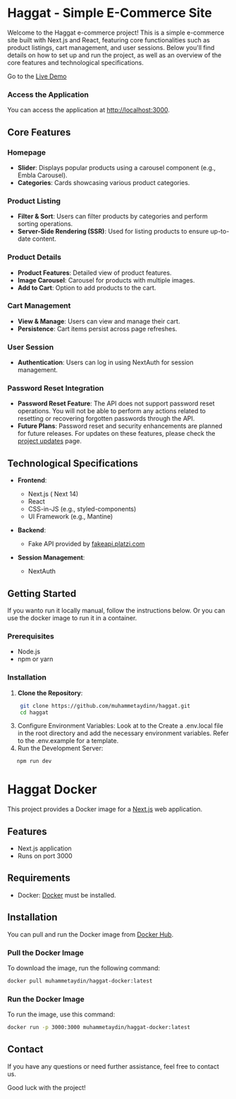 # Haggat - Simple E-Commerce Site

Welcome to the Haggat e-commerce project! This is a simple e-commerce site built with Next.js and React, featuring core functionalities such as product listings, cart management, and user sessions. Below you'll find details on how to set up and run the project, as well as an overview of the core features and technological specifications.

Go to the [Live Demo](https://haggat.vercel.app/)

### Access the Application

You can access the application at <http://localhost:3000>.

## Core Features

### Homepage

- **Slider**: Displays popular products using a carousel component (e.g., Embla Carousel).
- **Categories**: Cards showcasing various product categories.

### Product Listing

- **Filter & Sort**: Users can filter products by categories and perform sorting operations.
- **Server-Side Rendering (SSR)**: Used for listing products to ensure up-to-date content.

### Product Details

- **Product Features**: Detailed view of product features.
- **Image Carousel**: Carousel for products with multiple images.
- **Add to Cart**: Option to add products to the cart.

### Cart Management

- **View & Manage**: Users can view and manage their cart.
- **Persistence**: Cart items persist across page refreshes.

### User Session

- **Authentication**: Users can log in using NextAuth for session management.

### Password Reset Integration

- **Password Reset Feature**: The API does not support password reset operations. You will not be able to perform any actions related to resetting or recovering forgotten passwords through the API.
- **Future Plans**: Password reset and security enhancements are planned for future releases. For updates on these features, please check the [project updates](#) page.

## Technological Specifications

- **Frontend**:
  - Next.js ( Next 14)
  - React
  - CSS-in-JS (e.g., styled-components)
  - UI Framework (e.g., Mantine)

- **Backend**:
  - Fake API provided by [fakeapi.platzi.com](https://fakeapi.platzi.com)

- **Session Management**:
  - NextAuth

## Getting Started

If you wanto run it locally manual, follow the instructions below.
Or you can use the docker image to run it in a container.

### Prerequisites

- Node.js
- npm or yarn

### Installation

1. **Clone the Repository**:

```bash
    git clone https://github.com/muhammetaydinn/haggat.git
    cd haggat
```

3. Configure Environment Variables: Look at to the Create a .env.local file in the root directory and add the necessary environment variables. Refer to the .env.example for a template.
4. Run the Development Server:

```bash
   npm run dev
```

# Haggat Docker

This project provides a Docker image for a [Next.js](https://nextjs.org/) web application.

## Features

- Next.js application
- Runs on port 3000

## Requirements

- Docker: [Docker](https://www.docker.com/get-started) must be installed.

## Installation

You can pull and run the Docker image from [Docker Hub](https://hub.docker.com/).

### Pull the Docker Image

To download the image, run the following command:

```bash
docker pull muhammetaydin/haggat-docker:latest
```

### Run the Docker Image

To run the image, use this command:

```bash
docker run -p 3000:3000 muhammetaydin/haggat-docker:latest
```

## Contact

If you have any questions or need further assistance, feel free to contact us.

Good luck with the project!
